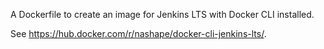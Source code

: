 
A Dockerfile to create an image for Jenkins LTS with Docker CLI installed.

See https://hub.docker.com/r/nashape/docker-cli-jenkins-lts/.
